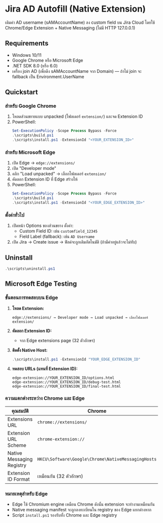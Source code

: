# Jira AD Autofill (Native Extension)

เติมค่า AD username (sAMAccountName) ลง custom field บน Jira Cloud โดยใช้ Chrome/Edge Extension + Native Messaging (ไม่มี HTTP 127.0.0.1)

## Requirements
- Windows 10/11
- Google Chrome หรือ Microsoft Edge
- .NET SDK 8.0 (หรือ 6.0)
- เครื่อง join AD (เพื่อดึง sAMAccountName จาก Domain) — ถ้าไม่ join จะ fallback เป็น Environment.UserName

## Quickstart

### สำหรับ Google Chrome
1. โหลดส่วนขยายแบบ unpacked (โฟลเดอร์ `extension/`) และจด Extension ID
2. PowerShell:
   ```powershell
   Set-ExecutionPolicy -Scope Process Bypass -Force
   .\scripts\build.ps1
   .\scripts\install.ps1 -ExtensionId "<YOUR_EXTENSION_ID>"
   ```

### สำหรับ Microsoft Edge
1. เปิด Edge → `edge://extensions/`
2. เปิด "Developer mode"
3. คลิก "Load unpacked" → เลือกโฟลเดอร์ `extension/`
4. คัดลอก Extension ID ที่ Edge สร้างให้
5. PowerShell:
   ```powershell
   Set-ExecutionPolicy -Scope Process Bypass -Force
   .\scripts\build.ps1
   .\scripts\install.ps1 -ExtensionId "<YOUR_EDGE_EXTENSION_ID>"
   ```

### ตั้งค่าทั่วไป
1. เปิดหน้า Options ของส่วนขยาง ตั้งค่า:
   - Custom Field ID: เช่น `customfield_12345`
   - Field Label (fallback): เช่น `AD Username`
2. เปิด Jira → Create issue → ฟิลด์จะถูกเติมอัตโนมัติ (ถ้ามีค่าอยู่แล้วจะไม่ทับ)

## Uninstall
```powershell
.\scripts\uninstall.ps1
```

## Microsoft Edge Testing

### ขั้นตอนการทดสอบบน Edge

1. **โหลด Extension:**
   ```
   edge://extensions/ → Developer mode → Load unpacked → เลือกโฟลเดอร์ extension/
   ```

2. **คัดลอก Extension ID:**
   - จาก Edge extensions page (32 ตัวอักษร)

3. **ติดตั้ง Native Host:**
   ```powershell
   .\scripts\install.ps1 -ExtensionId "YOUR_EDGE_EXTENSION_ID"
   ```

4. **ทดสอบ URLs (แทนที่ Extension ID):**
   ```
   edge-extension://YOUR_EXTENSION_ID/options.html
   edge-extension://YOUR_EXTENSION_ID/debug-test.html
   edge-extension://YOUR_EXTENSION_ID/final-test.html
   ```

### ความแตกต่างระหว่าง Chrome และ Edge

| คุณสมบัติ | Chrome | Edge |
|----------|--------|------|
| Extensions URL | `chrome://extensions/` | `edge://extensions/` |
| Extension URL Scheme | `chrome-extension://` | `edge-extension://` |
| Native Messaging Registry | `HKCU\Software\Google\Chrome\NativeMessagingHosts` | `HKCU\Software\Microsoft\Edge\NativeMessagingHosts` |
| Extension ID Format | เหมือนกัน (32 ตัวอักษร) | เหมือนกัน (32 ตัวอักษร) |

### หมายเหตุสำหรับ Edge

- Edge ใช้ Chromium engine เหมือน Chrome ดังนั้น extension จะทำงานเหมือนกัน
- Native messaging manifest จะถูกลงทะเบียนใน registry ของ Edge แยกต่างหาก
- Script `install.ps1` รองรับทั้ง Chrome และ Edge registry
